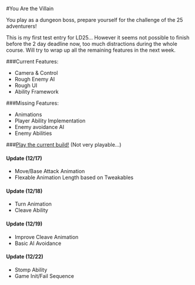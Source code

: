 #You Are the Villain

You play as a dungeon boss, prepare yourself for the challenge of the 25 adventurers!

This is my first test entry for LD25… However it seems not possible to finish before the 2 day deadline now, too much distractions during the whole course. Will try to wrap up all the remaining features in the next week.

###Current Features:

- Camera & Control
- Rough Enemy AI
- Rough UI
- Ability Framework

###Missing Features:

- Animations
- Player Ability Implementation
- Enemy avoidance AI
- Enemy Abilities

###[Play the current build!](http://htmlpreview.github.com/?https://github.com/Lizdo/Project-YouAreTheVillian/blob/master/Export/Export.html)
(Not very playable...)


#### Update (12/17)

- Move/Base Attack Animation
- Flexable Animation Length based on Tweakables

#### Update (12/18)

- Turn Animation
- Cleave Ability

#### Update (12/19)

- Improve Cleave Animation
- Basic AI Avoidance

#### Update (12/22)

- Stomp Ability
- Game Init/Fail Sequence